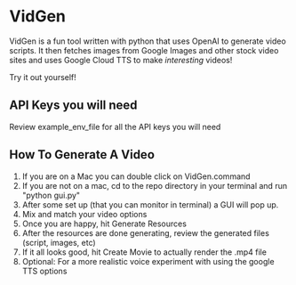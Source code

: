 # VidGen

VidGen is a fun tool written with python that uses OpenAI to generate video scripts. It then fetches images from Google Images and other stock video sites and uses Google Cloud TTS to make *interesting* videos!

Try it out yourself!

## API Keys you will need

Review example_env_file for all the API keys you will need

## How To Generate A Video

1. If you are on a Mac you can double click on VidGen.command
2. If you are not on a mac, cd to the repo directory in your terminal and run "python gui.py"
3. After some set up (that you can monitor in terminal) a GUI will pop up.
4. Mix and match your video options
5. Once you are happy, hit Generate Resources
6. After the resources are done generating, review the generated files (script, images, etc)
7. If it all looks good, hit Create Movie to actually render the .mp4 file
8. Optional: For a more realistic voice experiment with using the google TTS options
